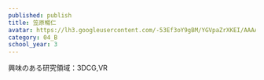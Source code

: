 ```yaml
---
published: publish
title: 笠原暢仁
avatar: https://lh3.googleusercontent.com/-53Ef3oY9gBM/YGVpaZrXKEI/AAAAAAAAUos/8oTkw6wc5YckEnHIErsaTySR-ZTrZzewgCE0YBhgLKroEAL1OcqzPb1A80melKvyLgTOWy8jh2H4CjL8i2JTrOaY7YI9XZPade-uzkRQYLqKFP8BgFpM4R1_YSrnBV45tlUPY_jk9m7G_MNMT6jG_co3KQ77xomffjWlYqA0wwJxOKVZC0IBeEGjZzFhzB0UEpr4n4A2Cuyb0FjLP4_2MUH962aFkdpMYjAINLlE_KXurl6QrD7bqVfJh0wRodWkDpK9YxXamPc5oHDY0k21K4dAcqWcFHTK9E4jnTBWeH8fgjJvuxgdUGpDaBoiaEEqOBW-MRj2GQH_VrYW3ppm2qseuGybR0E020HwNetoXhluH9Rqkf6s_Pn_z4YDbOH99PmHeACndG75a7_N_3eMW_ceoTWNuyNjVLNK0_f1HpTmBvOJtnfRf07GoZWDB4Mx_kiRyiAbp1618lG0ykSqgj8BapvQgU-mz2ek_YjFrm6z7is5ICYb0XR4MetuT0sUbOtfcWOHOlnHu8nkp_MOQeN72EEEQk6S8W9CuFBVdyuK4QD6RbRdCIeLqS2Nd_toIgA8REJit7_ekdCmYXbJNe3tf6J326Reds_KUdn9TRilmLgbNuM6QWw_u4XjfNMwt9d0CcvlzX3J5PUZtIFUGc-MTIonCiRs-fRJQRHXOvBifPf_Bwchqh7dF4482oCaujRzKhouPOB5_h3WNmWzNQDZfByg0-F9jyc6A4sl1U4UsEcHJyZMIZ0BrjCaLOvix7RREg2Sp6dbVRtd20g2tDrnVN7l2iqkSe9tNMP3WlYMG/IMG_4762.HEIC
category: 04_B
school_year: 3
---
```

興味のある研究領域：3DCG,VR